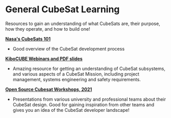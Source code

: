 # General CubeSat Learning

Resources to gain an understanding of what CubeSats are, their purpose, how they operate, and how to build one!

[**Nasa's CubeSats 101**](https://www.nasa.gov/wp-content/uploads/2017/03/nasa_csli_cubesat_101_508.pdf)
- Good overview of the CubeSat development process

[**KiboCUBE Webinars and PDF slides**](https://www.unoosa.org/oosa/en/ourwork/access2space4all/KiboCUBE_Academy_Webinars.html)
- Amazing resource for getting an understanding of CubeSat subsystems, and various aspects of a CubeSat Mission, including project
  management, systems engineering and safety requirements.

[**Open Source Cubesat Workshops, 2021**](https://www.youtube.com/playlist?list=PLCzrYL9QmZiR7vmiQBZYV9E2WGyDmiC3m)
- Presentations from various university and professional teams about their CubeSat design. Good for gaining
inspiration from other teams and gives you an idea of the CubeSat developer landscape!
